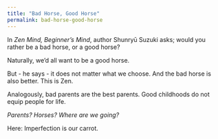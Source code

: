 ```yaml
---
title: "Bad Horse, Good Horse"
permalink: bad-horse-good-horse
---
```


In *Zen Mind, Beginner’s Mind*, author Shunryū Suzuki asks; would you rather be a bad horse, or a good horse?

Naturally, we’d all want to be a good horse.

But - he says - it does not matter what we choose. And the bad horse is also better. This is Zen.

Analogously, bad parents are the best parents. Good childhoods do not equip people for life.

*Parents? Horses? Where are we going?*

Here: Imperfection is our carrot.
